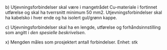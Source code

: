 b) Utjevningsforbindelser skal være i mangetrådet Cu-materiale i fortinnet utførelse og skal ha tverrsnitt minimum 50 mm2. Utjevningsforbindelser skal ha kabelsko i hver ende og ha isolert gul/grønn kappe.

c) Utjevningsforbindelser skal ha en lengde, utførelse og forhåndsinnstilling som angitt i *den spesielle beskrivelsen*.

x) Mengden måles som prosjektert antall forbindelser. Enhet: stk

